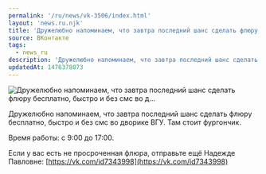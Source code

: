 ```yaml
---
permalink: '/ru/news/vk-3506/index.html'
layout: 'news.ru.njk'
title: 'Дружелюбно напоминаем, что завтра последний шанс сделать флюру бесплатно, быстро и без смс во д'
source: ВКонтакте
tags:
  - news_ru
description: 'Дружелюбно напоминаем, что завтра последний шанс сделать флюру бесплатно, быстро и без смс во д…'
updatedAt: 1476378073
---
```

![Дружелюбно напоминаем, что завтра последний шанс сделать флюру бесплатно, быстро и без смс во д…](https://sun9-34.userapi.com/impf/c604529/v604529484/2f689/o40tWC5hbII.jpg?size=769x1080&quality=96&sign=3d2e490404f31e4afc14b651ce3349ae&c_uniq_tag=lGnXrPPGcWqMfyNEZqKCDnCp-NWxa3zP4UjSQwRMVQE&type=album)

Дружелюбно напоминаем, что завтра последний шанс сделать флюру бесплатно, быстро и без смс во дворике ВГУ. Там стоит фургончик.

Время работы: с 9:00 до 17:00.

Если у вас есть не просроченная флюра, отправьте ещё Надежде Павловне: [https://vk.com/id7343998](https://vk.com/id7343998)
